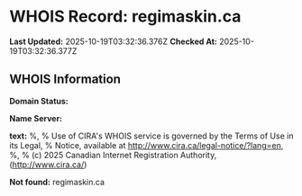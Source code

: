 # WHOIS Record: regimaskin.ca

**Last Updated:** 2025-10-19T03:32:36.376Z
**Checked At:** 2025-10-19T03:32:36.377Z

## WHOIS Information

**Domain Status:** 

**Name Server:** 

**text:** %, % Use of CIRA's WHOIS service is governed by the Terms of Use in its Legal, % Notice, available at http://www.cira.ca/legal-notice/?lang=en, %, % (c) 2025 Canadian Internet Registration Authority, (http://www.cira.ca/)

**Not found:** regimaskin.ca

